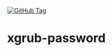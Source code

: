 [![GitHub Tag](https://github.com/ivan-danov/xgrub-password/actions/workflows/build_deb.yml/badge.svg)](https://github.com/ivan-danov/xgrub-password/releases)

# xgrub-password
